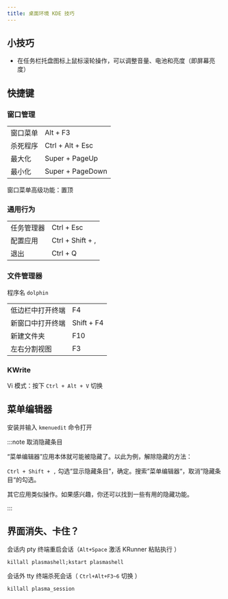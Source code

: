 ```yaml
---
title: 桌面环境 KDE 技巧
---
```


## 小技巧

- 在任务栏托盘图标上鼠标滚轮操作，可以调整音量、电池和亮度（即屏幕亮度）

## 快捷键

 <div className="no-table-header">
<div className="left-float-scope">
<div>

### 窗口管理

|          |                  |
| -------- | ---------------- |
| 窗口菜单 | Alt + F3         |
| 杀死程序 | Ctrl + Alt + Esc |
| 最大化   | Super + PageUp   |
| 最小化   | Super + PageDown |

窗口菜单高级功能：置顶

</div><div>

### 通用行为

|            |                  |
| ---------- | ---------------- |
| 任务管理器 | Ctrl + Esc       |
| 配置应用   | Ctrl + Shift + , |
| 退出       | Ctrl + Q         |

</div></div>

 <div className="left-float-scope">
<div>

### 文件管理器

程序名 `dolphin`

|                  |            |
| ---------------- | ---------- |
| 低边栏中打开终端 | F4         |
| 新窗口中打开终端 | Shift + F4 |
| 新建文件夹       | F10        |
| 左右分割视图     | F3         |

</div><div>

### KWrite

Vi 模式：按下 `Ctrl + Alt + V` 切换

</div></div></div>

## 菜单编辑器

安装并输入 `kmenuedit` 命令打开

:::note 取消隐藏条目

“菜单编辑器”应用本体就可能被隐藏了。以此为例，解除隐藏的方法：

`Ctrl + Shift + ,` 勾选“显示隐藏条目”，确定。搜索”菜单编辑器“，取消”隐藏条目“的勾选。

其它应用类似操作。如果感兴趣，你还可以找到一些有用的隐藏功能。

:::

## 界面消失、卡住？

会话内 pty 终端重启会话（`Alt+Space` 激活 KRunner 粘贴执行 ）

    killall plasmashell;kstart plasmashell

会话外 tty 终端杀死会话（ `Ctrl+Alt+F3~6` 切换 ）

    killall plasma_session
